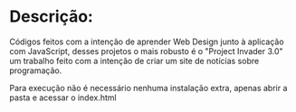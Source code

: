 # Descrição:

Códigos feitos com a intenção de aprender Web Design junto à aplicação com JavaScript, desses projetos o mais robusto é o "Project Invader 3.0" um trabalho feito com a intenção de criar um site de notícias sobre programação.

Para execução não é necessário nenhuma instalação extra, apenas abrir a pasta e acessar o index.html
